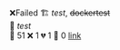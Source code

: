 ❌Failed  🏗️   *test*, ~~dockertest~~  
🧪  *test*  
🧪 51 ❌ 1 💔 1 🙈 0 [link](http://localhost/tests) 
